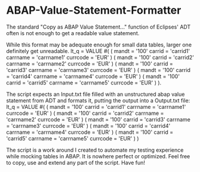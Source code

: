 # ABAP-Value-Statement-Formatter

The standard "Copy as ABAP Value Statement..." function of Eclipses' ADT often is not enough to get a readable value statement.

While this format may be adequate enough for small data tables, larger one definitely get unreadable. 
lt_q = VALUE #(
  ( mandt = '100' carrid = 'carrid1' carrname = 'carrname1' currcode = 'EUR' )
  ( mandt = '100' carrid = 'carrid2' carrname = 'carrname2' currcode = 'EUR' )
  ( mandt = '100' carrid = 'carrid3' carrname = 'carrname3' currcode = 'EUR' )
  ( mandt = '100' carrid = 'carrid4' carrname = 'carrname4' currcode = 'EUR' )
  ( mandt = '100' carrid = 'carrid5' carrname = 'carrname5' currcode = 'EUR' )
).

The script expects an Input.txt file filled with an unstructured abap value statement from ADT and formats it, putting the output into a Output.txt file:
lt_q = VALUE #(
  ( mandt = '100'
    carrid = 'carrid1'
    carrname = 'carrname1'
    currcode = 'EUR'
  )
  ( mandt = '100'
    carrid = 'carrid2'
    carrname = 'carrname2'
    currcode = 'EUR'
  )
  ( mandt = '100'
    carrid = 'carrid3'
    carrname = 'carrname3'
    currcode = 'EUR'
  )
  ( mandt = '100'
    carrid = 'carrid4'
    carrname = 'carrname4'
    currcode = 'EUR'
  )
  ( mandt = '100'
    carrid = 'carrid5'
    carrname = 'carrname5'
    currcode = 'EUR'
  )
)

The script is a work around I created to automate my testing experience while mocking tables in ABAP. It is nowhere perfect or optimized. 
Feel free to copy, use and extend any part of the script. Have fun!
